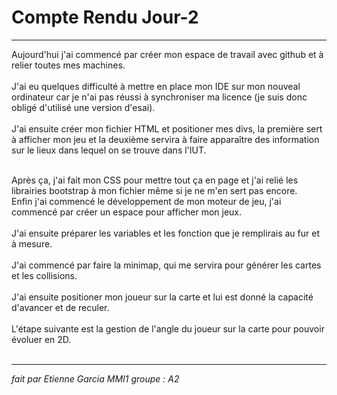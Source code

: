 # Compte Rendu Jour-2
***

Aujourd'hui j'ai commencé par créer mon espace de travail avec github et à relier toutes mes machines.
<br>
<br>
J'ai eu quelques difficulté à mettre en place mon IDE sur mon nouveal ordinateur car je n'ai pas réussi à synchroniser ma licence (je suis donc obligé d'utilisé une version d'esai).
<br>
<br>
J'ai ensuite créer mon fichier HTML et positioner mes divs, la première sert à afficher mon jeu et la deuxième servira à faire apparaître des information sur le lieux dans lequel on se trouve dans l'IUT.

<br>
Après ça, j'ai fait mon CSS pour mettre tout ça en page et j'ai relié les librairies bootstrap à mon fichier même si je ne m'en sert pas encore.

<br>
Enfin j'ai commencé le développement de mon moteur de jeu, j'ai commencé par créer un espace pour afficher mon jeux.<br>

<br>
J'ai ensuite préparer les variables et les fonction que je remplirais au fur et à mesure.
<br>

<br>
J'ai commencé par faire la minimap, qui me servira pour générer les cartes et les collisions.
<br>

<br>
J'ai ensuite positioner mon joueur sur la carte et lui est donné la capacité d'avancer et de reculer.
<br>

<br>
L'étape suivante est la gestion de l'angle du joueur sur la carte pour pouvoir évoluer en 2D.
<br>

<br>

***

*fait par Etienne Garcia MMI1 groupe : A2*